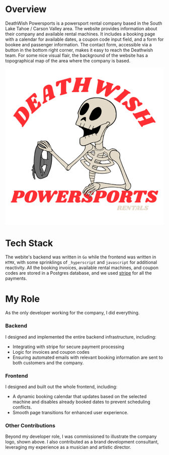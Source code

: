 # Overview
DeathWish Powersports is a powersport rental company based in the South Lake Tahoe / Carson Valley area. 
The website provides information about their company and available rental machines.
It includes a booking page with a calendar for available dates, a coupon code input field, and a form for bookee and passenger information.
The contact form, accessible via a button in the bottom right corner, makes it easy to reach the Deathwish team.
For some nice visual flair, the background of the website has a topographical map of the area where the company is based.

![medium-deathwish-logo](/public/assets/deathwish/dwps1.png)

# Tech Stack
The webite's backend was written in `Go` while the frontend was written in `HTMX`, with some sprinklings of `_hyperscript` and `javascript` for additional reactivity. 
All the booking invoices, available rental machines, and coupon codes are stored in a Postgres database, and we used [stripe](https://stripe.com/) for all the payments.

# My Role
As the only developer working for the company, I did everything.

### Backend
I designed and implemented the entire backend infrastructure, including:
* Integrating with stripe for secure payment processing
* Logic for invoices and coupon codes
* Ensuring automated emails with relevant booking information are sent to both customers and the company.

### Frontend
I designed and built out the whole frontend, including:
* A dynamic booking calendar that updates based on the selected machine and disables already booked dates to prevent scheduling conflicts.
* Smooth page transitions for enhanced user experience.

### Other Contributions
Beyond my developer role, I was commissioned to illustrate the company logo, shown above.
I also contributed as a brand development consultant, leveraging my experience as a musician and artistic director.
